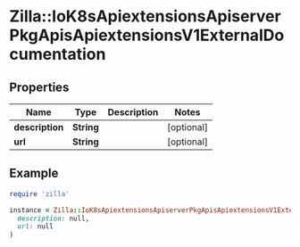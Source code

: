 # Zilla::IoK8sApiextensionsApiserverPkgApisApiextensionsV1ExternalDocumentation

## Properties

| Name | Type | Description | Notes |
| ---- | ---- | ----------- | ----- |
| **description** | **String** |  | [optional] |
| **url** | **String** |  | [optional] |

## Example

```ruby
require 'zilla'

instance = Zilla::IoK8sApiextensionsApiserverPkgApisApiextensionsV1ExternalDocumentation.new(
  description: null,
  url: null
)
```

